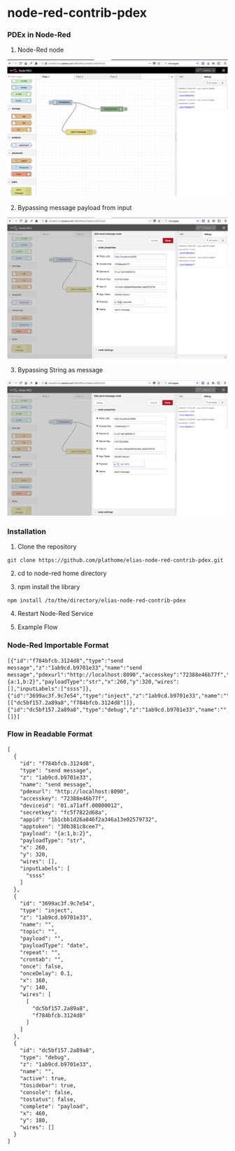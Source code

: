 # node-red-contrib-pdex


### PDEx in Node-Red

1. Node-Red node 

![](docs/images/fig1.png?raw=true)

2. Bypassing message payload from input

![](docs/images/fig2.png?raw=true)

3. Bypassing String as message

![](docs/images/fig3.png?raw=true)



### Installation

1. Clone the repository
```
git clone https://github.com/plathome/elias-node-red-contrib-pdex.git
```

2. cd to node-red home directory

3. npm install the library 
```
npm install /to/the/directory/elias-node-red-contrib-pdex 
```

4. Restart Node-Red Service

5. Example Flow

### Node-Red Importable Format

```
[{"id":"f784bfcb.3124d8","type":"send message","z":"1ab9cd.b9701e33","name":"send message","pdexurl":"http://localhost:8090","accesskey":"72388e46b77f","deviceid":"01.a71aff.00000012","secretkey":"fc5f7822d68a","appid":"1b1cbb1d26a846f2a346a13e02579732","apptoken":"30b381c8cee7","payload":"{a:1,b:2}","payloadType":"str","x":260,"y":320,"wires":[],"inputLabels":["ssss"]},{"id":"3699ac3f.9c7e54","type":"inject","z":"1ab9cd.b9701e33","name":"","topic":"","payload":"","payloadType":"date","repeat":"","crontab":"","once":false,"onceDelay":0.1,"x":160,"y":140,"wires":[["dc5bf157.2a89a8","f784bfcb.3124d8"]]},{"id":"dc5bf157.2a89a8","type":"debug","z":"1ab9cd.b9701e33","name":"","active":true,"tosidebar":true,"console":false,"tostatus":false,"complete":"payload","x":460,"y":180,"wires":[]}]
```

### Flow in Readable Format

```
[
  {
    "id": "f784bfcb.3124d8",
    "type": "send message",
    "z": "1ab9cd.b9701e33",
    "name": "send message",
    "pdexurl": "http://localhost:8090",
    "accesskey": "72388e46b77f",
    "deviceid": "01.a71aff.00000012",
    "secretkey": "fc5f7822d68a",
    "appid": "1b1cbb1d26a846f2a346a13e02579732",
    "apptoken": "30b381c8cee7",
    "payload": "{a:1,b:2}",
    "payloadType": "str",
    "x": 260,
    "y": 320,
    "wires": [],
    "inputLabels": [
      "ssss"
    ]
  },
  {
    "id": "3699ac3f.9c7e54",
    "type": "inject",
    "z": "1ab9cd.b9701e33",
    "name": "",
    "topic": "",
    "payload": "",
    "payloadType": "date",
    "repeat": "",
    "crontab": "",
    "once": false,
    "onceDelay": 0.1,
    "x": 160,
    "y": 140,
    "wires": [
      [
        "dc5bf157.2a89a8",
        "f784bfcb.3124d8"
      ]
    ]
  },
  {
    "id": "dc5bf157.2a89a8",
    "type": "debug",
    "z": "1ab9cd.b9701e33",
    "name": "",
    "active": true,
    "tosidebar": true,
    "console": false,
    "tostatus": false,
    "complete": "payload",
    "x": 460,
    "y": 180,
    "wires": []
  }
]
```

